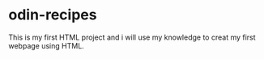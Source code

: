 # odin-recipes
This is my first HTML project and i will use my knowledge to creat my first webpage using HTML.
